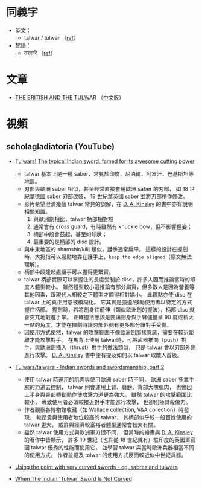 同義字
======

* 英文：
	* talwar / tulwar （[ref][talwar]）
* 梵語：
	* तरवारि （[ref][talwar]）

[talwar]: https://en.wikipedia.org/wiki/Talwar


文章
====

* [THE BRITISH AND THE TULWAR](https://www.fordemilitaryantiques.com/articles/2019/5/15/the-british-and-the-tulwar)
	（[中文版](http://blog.psmonkey.org/2019/05/tulwar.html)）


視頻
====

scholagladiatoria (YouTube)
---------------------------

* [Tulwars! The typical Indian sword, famed for its awesome cutting power](https://www.youtube.com/watch?v=2BoKUfaorJ0)
	* talwar 基本上是一種 saber，常見於印度、尼泊爾、阿富汗、巴基斯坦等地區。
	* 刃部與歐洲 saber 相似，甚至經常直接套用歐洲 saber 的刃部，
		如 18 世紀拿德國 saber 刃部改裝，
		19 世紀拿英國 saber 並將刃部稍作修改。
	* 影片希望澄清幾個 talwar 常見的誤解，在 [D. A. Kinsley] 的書中亦有說明相關知識。
		1. 與歐洲劍相比，talwar 柄部相對短
		2. 通常會有 cross guard，有時雖然有 knuckle bow，但不影響握姿；
		3. 柄部中段會鼓起，甚至如球狀；
		4. 最重要的是柄部的 disc 設計。
	* 與中東地區的 shamshir/kilij 類似，護手通常扁平。
		這樣的設計在握劍時，大拇指可以服貼地靠在護手上，`keep the edge aligned`（原文無法理解)。
	* 柄部中段隆起處讓手可以握得更緊實。
	* talwar 柄部實際可以掌握住的長度受制於 disc，許多人因而推論當時的印度人體型較小。
		雖然體型較小這推論有部分屬實，但多數人是因為營養等其他因素，跟現代人相較之下體型才顯得相對嬌小。
		此觀點亦使 disc 在 talwar 上的真正用意被模糊化。
		它其實是強迫/鼓勵使用者以特定的方式握住柄部。
		握劍時，若將劍身往前伸（類似歐洲劍的握法），柄部 disc 就會突兀地戳進手掌。
		正確握法應該是要讓劍身與手臂儘量呈 90 度或稍大一點的角度，才能在揮劍時讓刃部外側有更多部分讓對手受傷。
	* 因使用方式使然，talwar 的攻擊範圍不像歐洲劍那樣寬廣，需要在較近距離才能攻擊對手。
		在馬背上使用 talwar時，可將武器推向（push）對手，與歐洲劍插入（thrust）對手的做法類似，
		只是 talwar 會以刃部外側進行攻擊。
		[D. A. Kinsley] 書中便有提及如何以 talwar 取敵人首級。
* [Tulwars/talwars - Indian swords and swordsmanship, part 2](https://www.youtube.com/watch?v=7BjjtGEvvvo)
	* 使用 talwar 時運用的肌肉與使用歐洲 saber 時不同，
		歐洲 saber 多靠手腕的力道去控制，
		talwar 則會運用上臂、肩膀、背部大塊肌肉，
		也會因上半身與臀部轉動動作使攻擊力道更為強大。
		雖然 talwar 的攻擊範圍比較小，
		導致使用者必須較接近對手才能進行攻擊，
		但卻則極具殺傷力。
	* 作者觀察各博物館收藏（如 Wallace collection, V&A collection）時發現，
		較昂貴與使用者地位較高的 talwar，
		其柄部似乎較一般百姓使用的 talwar 更大，
		或許與經濟較富裕者體型通常會較大有關。
	* 雖然 talwar 使用方式與歐洲軍刀很不同，
		但當時的繪畫與 [D. A. Kinsley] 的著作中皆顯示，
		許多 19 世紀（也許從 18 世紀就有）駐印度的英國軍官因 talwar 優秀的性能而使用它，
		並學習 talwar 與當時歐洲兵器相當不同的使用方式。
		作者並提及 talwar 的使用方式反而較近似中世紀兵器。


* [Using the point with very curved swords - eg. sabres and tulwars](https://www.youtube.com/watch?v=_2O7zw1Rn40)
* [When The Indian 'Tulwar' Sword Is Not Curved](https://www.youtube.com/watch?v=Mg85gAJOnh4)

[D. A. Kinsley]: http://www.lulu.com/shop/search.ep?contributorId=1214845
